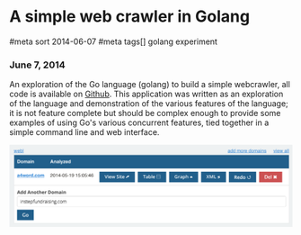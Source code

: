 # A simple web crawler in Golang
#meta sort 2014-06-07
#meta tags[] golang experiment
### June 7, 2014

An exploration of the Go language (golang) to build a simple webcrawler, all code is available on [Github](https://github.com/aforward/webl). This application was written as an exploration of the language and demonstration of the various features of the language; it is not feature complete but should be complex enough to provide some examples of using Go's various concurrent features, tied together in a simple command line and web interface.

![List](list.png?raw=true)
